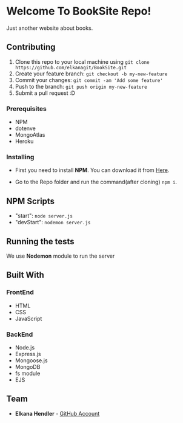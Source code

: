 # Welcome To BookSite Repo!

Just another website about books.

## Contributing

1. Clone this repo to your local machine using `git clone https://github.com/elkanagit/BookSite.git`
2. Create your feature branch: `git checkout -b my-new-feature`
3. Commit your changes: `git commit -am 'Add some feature'`
4. Push to the branch: `git push origin my-new-feature`
5. Submit a pull request :D

### Prerequisites

* NPM
* dotenve
* MongoAtlas
* Heroku

### Installing

* First you need to install **NPM**. You can download it from [Here](https://www.npmjs.com/get-npm).

* Go to the Repo folder and run the command(after cloning) `npm i`.

## NPM Scripts
* "start": `node server.js`
* "devStart": `nodemon server.js`

## Running the tests

We use **Nodemon** module to run the server

## Built With
### FrontEnd
* HTML
* CSS
* JavaScript

### BackEnd
* Node.js
* Express.js
* Mongoose.js
* MongoDB
* fs module
* EJS


## Team

* **Elkana Hendler** - [GitHub Account](https://github.com/elkanagit)
